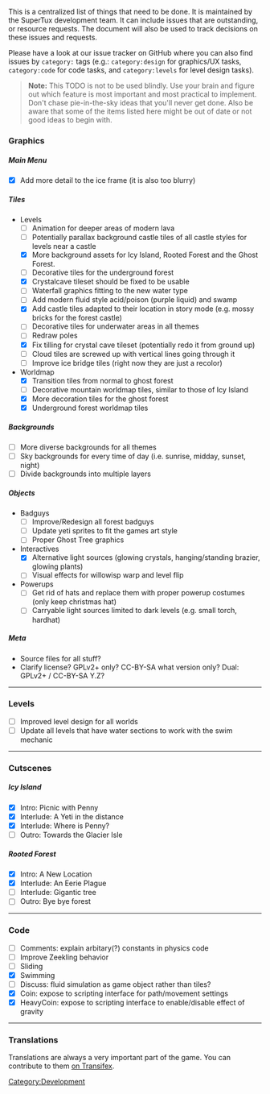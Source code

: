 This is a centralized list of things that need to be done. It is
maintained by the SuperTux development team. It can include issues
that are outstanding, or resource requests. The document will also be
used to track decisions on these issues and requests.

Please have a look at our issue tracker on GitHub where you can also
find issues by `category:` tags (e.g.: `category:design` for
graphics/UX tasks, `category:code` for code tasks, and
`category:levels` for level design tasks).

> **Note:** This TODO is not to be used blindly. Use your brain and
  figure out which feature is most important and most practical to
  implement. Don't chase pie-in-the-sky ideas that you'll never get
  done. Also be aware that some of the items listed here might be out
  of date or not good ideas to begin with.

### Graphics

##### Main Menu

- [x] Add more detail to the ice frame (it is also too blurry)

##### Tiles

- Levels
  - [ ] Animation for deeper areas of modern lava
  - [ ] Potentially parallax background castle tiles of all castle styles for levels near a castle
  - [x] More background assets for Icy Island, Rooted Forest and the Ghost Forest.
  - [ ] Decorative tiles for the underground forest
  - [x] Crystalcave tileset should be fixed to be usable
  - [ ] Waterfall graphics fitting to the new water type
  - [ ] Add modern fluid style acid/poison (purple liquid) and swamp
  - [x] Add castle tiles adapted to their location in story mode (e.g. mossy bricks for the forest castle)
  - [ ] Decorative tiles for underwater areas in all themes
  - [ ] Redraw poles
  - [x] Fix tilling for crystal cave tileset (potentially redo it from ground up)
  - [ ] Cloud tiles are screwed up with vertical lines going through it
  - [ ] Improve ice bridge tiles (right now they are just a recolor)

- Worldmap
  - [x] Transition tiles from normal to ghost forest
  - [ ] Decorative mountain worldmap tiles, similar to those of Icy Island
  - [x] More decoration tiles for the ghost forest
  - [x] Underground forest worldmap tiles

##### Backgrounds

- [ ] More diverse backgrounds for all themes
- [ ] Sky backgrounds for every time of day (i.e. sunrise, midday, sunset, night)
- [ ] Divide backgrounds into multiple layers

##### Objects

- Badguys
  - [ ] Improve/Redesign all forest badguys
  - [ ] Update yeti sprites to fit the games art style
  - [ ] Proper Ghost Tree graphics

- Interactives
  - [x] Alternative light sources (glowing crystals, hanging/standing brazier, glowing plants)
  - [ ] Visual effects for willowisp warp and level flip
 
- Powerups
  - [ ] Get rid of hats and replace them with proper powerup costumes (only keep christmas hat)
  - [ ] Carryable light sources limited to dark levels (e.g. small torch, hardhat)

##### Meta

- Source files for all stuff?
- Clarify license? GPLv2+ only? CC-BY-SA what version only? Dual: GPLv2+ / CC-BY-SA Y.Z?

---

### Levels

- [ ] Improved level design for all worlds
- [ ] Update all levels that have water sections to work with the swim mechanic

---

### Cutscenes

##### Icy Island
  - [x] Intro: Picnic with Penny
  - [x] Interlude: A Yeti in the distance
  - [x] Interlude: Where is Penny?
  - [ ] Outro: Towards the Glacier Isle
##### Rooted Forest
  - [x] Intro: A New Location
  - [x] Interlude: An Eerie Plague
  - [ ] Interlude: Gigantic tree
  - [ ] Outro: Bye bye forest

---

### Code

- [ ] Comments: explain arbitary(?) constants in physics code
- [ ] Improve Zeekling behavior
- [ ] Sliding
- [x] Swimming
- [ ] Discuss: fluid simulation as game object rather than tiles?
- [x] Coin: expose to scripting interface for path/movement settings
- [x] HeavyCoin: expose to scripting interface to enable/disable effect of gravity

---

### Translations

Translations are always a very important part of the game. You can contribute
to them [on Transifex](https://www.transifex.com/arctic-games/supertux/).

<Category:Development>
